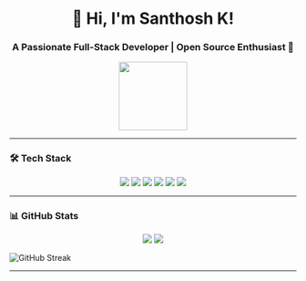 <!-- ====================== Hero Section ====================== -->
<h1 align="center">👋 Hi, I'm Santhosh K!</h1>
<h3 align="center">A Passionate Full-Stack Developer | Open Source Enthusiast 🚀</h3>
<p align="center">
  <img src="https://media.giphy.com/media/hvRJCLFzcasrR4ia7z/giphy.gif" width="120"/>
</p>

---

<!-- ====================== Tech Stack ====================== -->
### 🛠 Tech Stack
<p align="center">
  <img src="https://img.shields.io/badge/Python-3776AB?style=for-the-badge&logo=python&logoColor=white"/>
  <img src="https://img.shields.io/badge/JavaScript-F7DF1E?style=for-the-badge&logo=javascript&logoColor=black"/>
  <img src="https://img.shields.io/badge/React-61DAFB?style=for-the-badge&logo=react&logoColor=black"/>
  <img src="https://img.shields.io/badge/Node.js-339933?style=for-the-badge&logo=node.js&logoColor=white"/>
  <img src="https://img.shields.io/badge/HTML-E34F26?style=for-the-badge&logo=html5&logoColor=white"/>
  <img src="https://img.shields.io/badge/CSS-1572B6?style=for-the-badge&logo=css3&logoColor=white"/>
</p>

---

<!-- ====================== GitHub Stats ====================== -->
### 📊 GitHub Stats
<p align="center">
  <img src="https://github-readme-stats.vercel.app/api?username=SanthoshK&show_icons=true&theme=radical&hide_border=true"/>
  <img src="https://github-readme-stats.vercel.app/api/top-langs/?username=SanthoshK&layout=compact&theme=radical&hide_border=true"/>
</p>

![GitHub Streak](https://github-readme-streak-stats.herokuapp.com/?user=SanthoshK&theme=radical)

---


